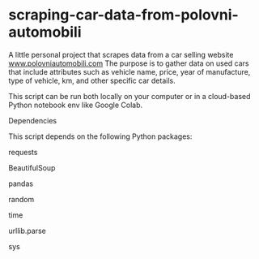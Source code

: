 # scraping-car-data-from-polovni-automobili
A little personal project that scrapes data from a car selling website www.polovniautomobili.com
The purpose is to gather data on used cars that include attributes such as vehicle name, price, year of manufacture, type of vehicle, km, and other specific car details.

This script can be run both locally on your computer or in a cloud-based Python notebook env like Google Colab.

Dependencies

This script depends on the following Python packages:

requests

BeautifulSoup 

pandas

random

time

urllib.parse

sys

